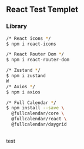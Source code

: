 ## React Test Templet

### Library
```bash
/* React icons */
$ npm i react-icons

/* React Router Dom */
$ npm i react-router-dom

/* Zustand */
$ npm i zustand
W
/* Axios */
$ npm i axios

/* Full Calendar */
$ npm install --save \
  @fullcalendar/core \
  @fullcalendar/react \
  @fullcalendar/daygrid
  
```

test